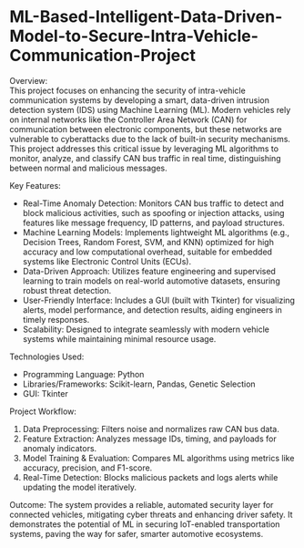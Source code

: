 # ML-Based-Intelligent-Data-Driven-Model-to-Secure-Intra-Vehicle-Communication-Project


Overview:  
This project focuses on enhancing the security of intra-vehicle communication systems by developing a smart, data-driven intrusion detection system (IDS) using Machine Learning (ML). Modern vehicles rely on internal networks like the Controller Area Network (CAN) for communication between electronic components, but these networks are vulnerable to cyberattacks due to the lack of built-in security mechanisms. This project addresses this critical issue by leveraging ML algorithms to monitor, analyze, and classify CAN bus traffic in real time, distinguishing between normal and malicious messages.  

Key Features:  
- Real-Time Anomaly Detection: Monitors CAN bus traffic to detect and block malicious activities, such as spoofing or injection attacks, using features like message frequency, ID patterns, and payload structures.  
- Machine Learning Models: Implements lightweight ML algorithms (e.g., Decision Trees, Random Forest, SVM, and KNN) optimized for high accuracy and low computational overhead, suitable for embedded systems like Electronic Control Units (ECUs).  
- Data-Driven Approach: Utilizes feature engineering and supervised learning to train models on real-world automotive datasets, ensuring robust threat detection.  
- User-Friendly Interface: Includes a GUI (built with Tkinter) for visualizing alerts, model performance, and detection results, aiding engineers in timely responses.  
- Scalability: Designed to integrate seamlessly with modern vehicle systems while maintaining minimal resource usage.  

Technologies Used:  
- Programming Language: Python  
- Libraries/Frameworks: Scikit-learn, Pandas, Genetic Selection  
- GUI: Tkinter  

Project Workflow:  
1. Data Preprocessing: Filters noise and normalizes raw CAN bus data.  
2. Feature Extraction: Analyzes message IDs, timing, and payloads for anomaly indicators.  
3. Model Training & Evaluation: Compares ML algorithms using metrics like accuracy, precision, and F1-score.  
4. Real-Time Detection: Blocks malicious packets and logs alerts while updating the model iteratively.  

Outcome:
The system provides a reliable, automated security layer for connected vehicles, mitigating cyber threats and enhancing driver safety. It demonstrates the potential of ML in securing IoT-enabled transportation systems, paving the way for safer, smarter automotive ecosystems.
